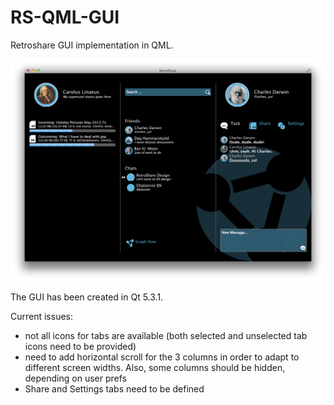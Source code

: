 RS-QML-GUI
==========

Retroshare GUI implementation in QML.

![alt tag](screenshot.png)

The GUI has been created in Qt 5.3.1.

Current issues:
- not all icons for tabs are available (both selected and unselected tab icons need to be
provided)
- need to add horizontal scroll for the 3 columns in order to adapt to different
  screen widths. Also, some columns should be hidden, depending on user prefs
- Share and Settings tabs need to be defined
